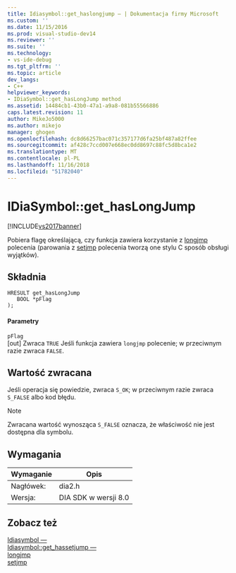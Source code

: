 ```yaml
---
title: Idiasymbol::get_haslongjump — | Dokumentacja firmy Microsoft
ms.custom: ''
ms.date: 11/15/2016
ms.prod: visual-studio-dev14
ms.reviewer: ''
ms.suite: ''
ms.technology:
- vs-ide-debug
ms.tgt_pltfrm: ''
ms.topic: article
dev_langs:
- C++
helpviewer_keywords:
- IDiaSymbol::get_hasLongJump method
ms.assetid: 14484cb1-43b0-47a1-a9a8-081b55566886
caps.latest.revision: 11
author: MikeJo5000
ms.author: mikejo
manager: ghogen
ms.openlocfilehash: dc8d66257bac071c357177d6fa25bf487a82ffee
ms.sourcegitcommit: af428c7ccd007e668ec0dd8697c88fc5d8bca1e2
ms.translationtype: MT
ms.contentlocale: pl-PL
ms.lasthandoff: 11/16/2018
ms.locfileid: "51782040"
---
```

# <a name="idiasymbolgethaslongjump"></a>IDiaSymbol::get_hasLongJump
[!INCLUDE[vs2017banner](../../includes/vs2017banner.md)]

Pobiera flagę określającą, czy funkcja zawiera korzystanie z [longjmp](http://msdn.microsoft.com/library/0e13670a-5130-45c1-ad69-6862505b7a2f) polecenia (parowania z [setjmp](http://msdn.microsoft.com/library/684a8b27-e8eb-455b-b4a8-733ca1cbd7d2) polecenia tworzą one stylu C sposób obsługi wyjątków).  
  
## <a name="syntax"></a>Składnia  
  
```cpp#  
HRESULT get_hasLongJump  
   BOOL *pFlag  
);  
```  
  
#### <a name="parameters"></a>Parametry  
 `pFlag`  
 [out] Zwraca `TRUE` Jeśli funkcja zawiera `longjmp` polecenie; w przeciwnym razie zwraca `FALSE`.  
  
## <a name="return-value"></a>Wartość zwracana  
 Jeśli operacja się powiedzie, zwraca `S_OK`; w przeciwnym razie zwraca `S_FALSE` albo kod błędu.  
  
> [!NOTE]
>  Zwracana wartość wynosząca `S_FALSE` oznacza, że właściwość nie jest dostępna dla symbolu.  
  
## <a name="requirements"></a>Wymagania  
  
|Wymaganie|Opis|  
|-----------------|-----------------|  
|Nagłówek:|dia2.h|  
|Wersja:|DIA SDK w wersji 8.0|  
  
## <a name="see-also"></a>Zobacz też  
 [Idiasymbol —](../../debugger/debug-interface-access/idiasymbol.md)   
 [Idiasymbol::get_hassetjump —](../../debugger/debug-interface-access/idiasymbol-get-hassetjump.md)   
 [longjmp](http://msdn.microsoft.com/library/0e13670a-5130-45c1-ad69-6862505b7a2f)   
 [setjmp](http://msdn.microsoft.com/library/684a8b27-e8eb-455b-b4a8-733ca1cbd7d2)



